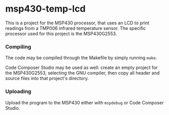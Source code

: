 # msp430-temp-lcd

This is a project for the MSP430 processor, that uses an LCD to print readings
from a TMP006 infrared temperature sensor. The specific processor used for this
project is the MSP430G2553.

### Compiling

The code may be compiled through the Makefile by simply running `make`.

Code Composer Studio may be used as well: create an empty project for the
MSP430G2553, selecting the GNU compiler, then copy all header and source files
into that project's directory.

### Uploading

Upload the program to the MSP430 either with `mspdebug` or Code Composer Studio.


